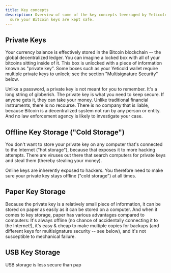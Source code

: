 ```yaml
---
title: Key concepts
description: Overview of some of the key concepts leveraged by Yeticold to make
  sure your Bitcoin keys are kept safe.
---
```


## Private Keys

Your currency balance is effectively stored in the Bitcoin
blockchain -- the global decentralized ledger. You can imagine a locked box
with all of your bitcoins sitting inside of it. This box is unlocked with
a piece of information known as "private key". Some boxes such as your Yeticold wallet require multiple
private keys to unlock; see the section "Multisignature Security"
below.

Unlike a password, a private key is not meant for you to remember.
It's a long string of gibberish.
The private key is what you need to keep
secure. If anyone gets it, they can take your money. Unlike traditional
financial instruments, there is no recourse. There is no company that is
liable, because Bitcoin is a decentralized system not run by any person or
entity. And no law enforcement agency is likely to investigate your
case.

## Offline Key Storage ("Cold Storage")

You don't want to store your
private key on any computer that's connected to the Internet ("hot
storage"), because that exposes it to more hacking attempts. There are
viruses out there that search computers for private keys and steal them
(thereby stealing your money).

Online keys are
inherently exposed to hackers. You therefore need to make sure your private
key stays offline ("cold storage") at all times.

## Paper Key Storage

Because
the private key is a relatively small piece of information, it can be stored
on paper as easily as it can be stored on a computer. And when it comes to
key storage, paper has various advantages compared to computers: It's always
offline (no chance of accidentally connecting it to the Internet!), it's
easy & cheap to make multiple copies for backups (and different keys for
multisignature security -- see below), and it's not susceptible to
mechanical failure.

## USB Key Storage 

USB storage is less secure than pap
